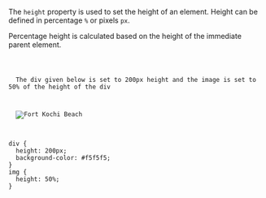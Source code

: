 The `height` property is used to
set the height of an element.
Height can be defined in percentage `%`
or pixels `px`.

Percentage height is calculated based on
the height of the immediate parent element.
<codeblock language="css" type="lesson">
<code>
<panel language="html">
<p>
  The div given below is set to 200px height and the image is set to 50% of the height of the div
</p>
<div>
  <img src="fort-kochi-beach.jpg" alt="Fort Kochi Beach">
</div>
</panel>
<panel language="css">
div {
  height: 200px;
  background-color: #f5f5f5;
}
img {
  height: 50%;
}
</panel>
</code>
</codeblock>